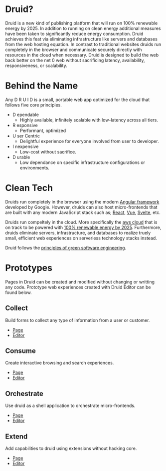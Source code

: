 # Druid?

Druid is a new kind of publishing platform that will run on 100% renewable energy by 2025. In addition to running on clean energy additional measures have been taken to significantly reduce energy consumption. Druid achieves this feat via eliminating infrastructure like servers and databases from the web hosting equation. In contrast to traditional websites druids run completely in the browser and communicate securely directly with resources in the cloud when necessary. Druid is designed to build the web back better on the net 0 web without sacrificing latency, availability, responsiveness, or scalability.

# Behind the Name

Any D R U I D is a small, portable web app optimized for the cloud that follows five core principles.

* D ependable
  * Highly available, infinitely scalable with low-latency across all tiers.
* R esponsive
  * Performant, optimized
* U ser Centric
  * Delightful experience for everyone involved from user to developer.
* I nexpensive
  * Low-cost without sacrifice.
* D urable
  * Low dependance on specific infrastructure configurations or environments.

# Clean Tech

Druids run completely in the browser using the modern [Angular framework](https://angular.io/) developed by Google. However, druids can also host micro-frontends that are built with any modern JavaScript stack such as; [React](https://reactjs.org/), [Vue](https://vuejs.org/), [Svelte](https://svelte.dev/), etc.

Druids run compeltely in the cloud. More specifically the [aws cloud](https://aws.amazon.com/) that is on track to be powered with [100% renewable energy by 2025](https://sustainability.aboutamazon.com/). Furthermore, druids eliminate servers, infrastructure, and databases to realize truely small, efficient web experiences on serverless technology stacks instead.

Druid follows the [principles of green software engineering](https://principles.green/).

# Prototypes

Pages in Druid can be created and modified without changing or writting any code. Prototype web experiences created with Druid Editor can be found below.

## Collect

Build forms to collect any type of information from a user or customer.

* [Page](https://demo.ng-druid.com/native_forms_rebuild_v1/89087abb-326d-4a93-888e-9c597ba81b8e)
* [Editor](https://demo.ng-druid.com/native_forms_rebuild_v1/89087abb-326d-4a93-888e-9c597ba81b8e/manage)

## Consume

Create interactive browsing and search experiences.

* [Page](https://demo.ng-druid.com/dev-test-virtual-list-flex-v1/character/1011334)
* [Editor](https://demo.ng-druid.com/dev-test-virtual-list-flex-v1/character/1011334/manage)

## Orchestrate

Use druid as a shell application to orchestrate micro-frontends.

* [Page](https://demo.ng-druid.com/workflow-designer-v2)
* [Editor](https://demo.ng-druid.com/workflow-designer-v2/manage)

## Extend

Add capabilities to druid using extensions without hacking core.

* [Page](https://demo.ng-druid.com/tractorbeam-test-v3)
* [Editor](https://demo.ng-druid.com/tractorbeam-test-v3/manage)
